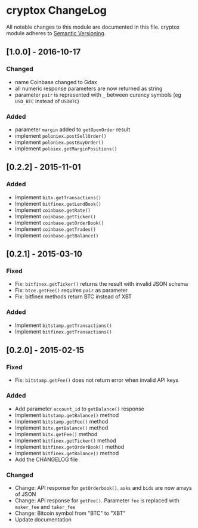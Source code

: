 # cryptox ChangeLog

All notable changes to this module are documented in this file.
cryptox module adheres to [Semantic Versioning](http://semver.org/).

## [1.0.0] - 2016-10-17

### Changed
- name Coinbase changed to Gdax
- all numeric response parameters are now returned as string
- parameter `pair` is represented with `_` between curency symbols (eg `USD_BTC` instead of `USDBTC`) 

### Added
- parameter `margin` added to `getOpenOrder` result
- implement `poloniex.postSellOrder()`
- implement `poloniex.postBuyOrder()`
- implement `poloiex.getMarginPositions()`


## [0.2.2] - 2015-11-01

### Added
- Implement `bitx.getTransactions()`
- Implement `bitfinex.getLendBook()`
- Implement `coinbase.getRate()`
- Implement `coinbase.getTicker()`
- Implement `coinbase.getOrderBook()`
- Implement `coinbase.getTrades()`
- Implement `coinbase.getBalance()`


## [0.2.1] - 2015-03-10

### Fixed
- Fix: `bitfinex.getTicker()` returns the result with invalid JSON schema
- Fix: `btce.getFee()` requires `pair` as parameter
- Fix: bitfinex methods return BTC instead of XBT

### Added
- Implement `bitstamp.getTransactions()`
- Implement `bitfinex.getTransactions()`


## [0.2.0] - 2015-02-15

### Fixed
- Fix: `bitstamp.getFee()` does not return error when invalid API keys

### Added
- Add parameter `account_id` to `getBalance()` response
- Implement `bitstamp.getBalance()` method
- Implement `bitstamp.getFee()` method
- Implement `bitx.getBalance()` method
- Implement `bitx.getFee()` method
- Implement `bitfinex.getTicker()` method
- Implement `bitfinex.getOrderBook()` method
- Implement `bitfinex.getBalance()` method
- Add the CHANGELOG file

### Changed

- Change: API response for `getOrderbook()`. `asks` and `bids` are now arrays of JSON
- Change: API response for `getFee()`. Parameter `fee` is replaced with `maker_fee` and `taker_fee` 
- Change: Bitcoin symbol from "BTC" to "XBT"
- Update documentation

